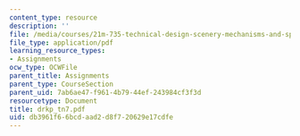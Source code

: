 ```yaml
---
content_type: resource
description: ''
file: /media/courses/21m-735-technical-design-scenery-mechanisms-and-special-effects-spring-2004/db3961f66bcdaad2d8f720629e17cdfe_drkp_tn7.pdf
file_type: application/pdf
learning_resource_types:
- Assignments
ocw_type: OCWFile
parent_title: Assignments
parent_type: CourseSection
parent_uid: 7ab6ae47-f961-4b79-44ef-243984cf3f3d
resourcetype: Document
title: drkp_tn7.pdf
uid: db3961f6-6bcd-aad2-d8f7-20629e17cdfe
---
```

